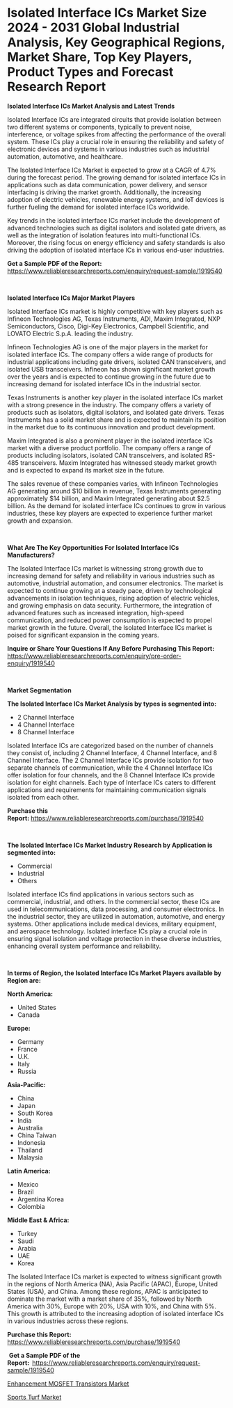 <p><h1>Isolated Interface ICs Market Size 2024 - 2031 Global Industrial Analysis, Key Geographical Regions, Market Share, Top Key Players, Product Types and Forecast Research Report</h1></p><p><strong>Isolated Interface ICs Market Analysis and Latest Trends</strong></p>
<p><p>Isolated Interface ICs are integrated circuits that provide isolation between two different systems or components, typically to prevent noise, interference, or voltage spikes from affecting the performance of the overall system. These ICs play a crucial role in ensuring the reliability and safety of electronic devices and systems in various industries such as industrial automation, automotive, and healthcare.</p><p>The Isolated Interface ICs Market is expected to grow at a CAGR of 4.7% during the forecast period. The growing demand for isolated interface ICs in applications such as data communication, power delivery, and sensor interfacing is driving the market growth. Additionally, the increasing adoption of electric vehicles, renewable energy systems, and IoT devices is further fueling the demand for isolated interface ICs worldwide.</p><p>Key trends in the isolated interface ICs market include the development of advanced technologies such as digital isolators and isolated gate drivers, as well as the integration of isolation features into multi-functional ICs. Moreover, the rising focus on energy efficiency and safety standards is also driving the adoption of isolated interface ICs in various end-user industries.</p></p>
<p><strong>Get a Sample PDF of the Report:&nbsp;</strong> <a href="https://www.reliableresearchreports.com/enquiry/request-sample/1919540">https://www.reliableresearchreports.com/enquiry/request-sample/1919540</a></p>
<p>&nbsp;</p>
<p><strong>Isolated Interface ICs Major Market Players</strong></p>
<p><p>Isolated Interface ICs market is highly competitive with key players such as Infineon Technologies AG, Texas Instruments, ADI, Maxim Integrated, NXP Semiconductors, Cisco, Digi-Key Electronics, Campbell Scientific, and LOVATO Electric S.p.A. leading the industry.</p><p>Infineon Technologies AG is one of the major players in the market for isolated interface ICs. The company offers a wide range of products for industrial applications including gate drivers, isolated CAN transceivers, and isolated USB transceivers. Infineon has shown significant market growth over the years and is expected to continue growing in the future due to increasing demand for isolated interface ICs in the industrial sector.</p><p>Texas Instruments is another key player in the isolated interface ICs market with a strong presence in the industry. The company offers a variety of products such as isolators, digital isolators, and isolated gate drivers. Texas Instruments has a solid market share and is expected to maintain its position in the market due to its continuous innovation and product development.</p><p>Maxim Integrated is also a prominent player in the isolated interface ICs market with a diverse product portfolio. The company offers a range of products including isolators, isolated CAN transceivers, and isolated RS-485 transceivers. Maxim Integrated has witnessed steady market growth and is expected to expand its market size in the future.</p><p>The sales revenue of these companies varies, with Infineon Technologies AG generating around $10 billion in revenue, Texas Instruments generating approximately $14 billion, and Maxim Integrated generating about $2.5 billion. As the demand for isolated interface ICs continues to grow in various industries, these key players are expected to experience further market growth and expansion.</p></p>
<p>&nbsp;</p>
<p><strong>What Are The Key Opportunities For Isolated Interface ICs Manufacturers?</strong></p>
<p><p>The Isolated Interface ICs market is witnessing strong growth due to increasing demand for safety and reliability in various industries such as automotive, industrial automation, and consumer electronics. The market is expected to continue growing at a steady pace, driven by technological advancements in isolation techniques, rising adoption of electric vehicles, and growing emphasis on data security. Furthermore, the integration of advanced features such as increased integration, high-speed communication, and reduced power consumption is expected to propel market growth in the future. Overall, the Isolated Interface ICs market is poised for significant expansion in the coming years.</p></p>
<p><strong>Inquire or Share Your Questions If Any Before Purchasing This Report:</strong> <a href="https://www.reliableresearchreports.com/enquiry/pre-order-enquiry/1919540">https://www.reliableresearchreports.com/enquiry/pre-order-enquiry/1919540</a></p>
<p>&nbsp;</p>
<p><strong>Market Segmentation</strong></p>
<p><strong>The Isolated Interface ICs Market Analysis by types is segmented into:</strong></p>
<p><ul><li>2 Channel Interface</li><li>4 Channel Interface</li><li>8 Channel Interface</li></ul></p>
<p><p>Isolated Interface ICs are categorized based on the number of channels they consist of, including 2 Channel Interface, 4 Channel Interface, and 8 Channel Interface. The 2 Channel Interface ICs provide isolation for two separate channels of communication, while the 4 Channel Interface ICs offer isolation for four channels, and the 8 Channel Interface ICs provide isolation for eight channels. Each type of Interface ICs caters to different applications and requirements for maintaining communication signals isolated from each other.</p></p>
<p><strong>Purchase this Report:&nbsp;</strong><a href="https://www.reliableresearchreports.com/purchase/1919540">https://www.reliableresearchreports.com/purchase/1919540</a></p>
<p>&nbsp;</p>
<p><strong>The Isolated Interface ICs Market Industry Research by Application is segmented into:</strong></p>
<p><ul><li>Commercial</li><li>Industrial</li><li>Others</li></ul></p>
<p><p>Isolated interface ICs find applications in various sectors such as commercial, industrial, and others. In the commercial sector, these ICs are used in telecommunications, data processing, and consumer electronics. In the industrial sector, they are utilized in automation, automotive, and energy systems. Other applications include medical devices, military equipment, and aerospace technology. Isolated interface ICs play a crucial role in ensuring signal isolation and voltage protection in these diverse industries, enhancing overall system performance and reliability.</p></p>
<p>&nbsp;</p>
<p><strong>In terms of Region, the Isolated Interface ICs Market Players available by Region are:</strong></p>
<p>
    <p> <strong> North America: </strong>
        <ul>
            <li>United States</li>
            <li>Canada</li>
        </ul>
        </p> 
    <p> <strong> Europe: </strong>
        <ul>
            <li>Germany</li>
            <li>France</li>
            <li>U.K.</li>
            <li>Italy</li>
            <li>Russia</li>
        </ul>
        </p> 
    <p> <strong> Asia-Pacific: </strong>
        <ul>
            <li>China</li>
            <li>Japan</li>
            <li>South Korea</li>
            <li>India</li>
            <li>Australia</li>
            <li>China Taiwan</li>
            <li>Indonesia</li>
            <li>Thailand</li>
            <li>Malaysia</li>
        </ul>
        </p> 
    <p> <strong> Latin America: </strong>
        <ul>
            <li>Mexico</li>
            <li>Brazil</li>
            <li>Argentina Korea</li>
            <li>Colombia</li>
        </ul>
        </p> 
    <p> <strong> Middle East & Africa: </strong>
        <ul>
            <li>Turkey</li>
            <li>Saudi</li>
            <li>Arabia</li>
            <li>UAE</li>
            <li>Korea</li>
        </ul>
    </p>
    </p>
<p><p>The Isolated Interface ICs market is expected to witness significant growth in the regions of North America (NA), Asia Pacific (APAC), Europe, United States (USA), and China. Among these regions, APAC is anticipated to dominate the market with a market share of 35%, followed by North America with 30%, Europe with 20%, USA with 10%, and China with 5%. This growth is attributed to the increasing adoption of isolated interface ICs in various industries across these regions.</p></p>
<p><strong>Purchase this Report: </strong><a href="https://www.reliableresearchreports.com/purchase/1919540">https://www.reliableresearchreports.com/purchase/1919540</a></p>
<p>&nbsp;<strong>Get a Sample PDF of the Report:&nbsp;&nbsp;</strong><a href="https://www.reliableresearchreports.com/enquiry/request-sample/1919540">https://www.reliableresearchreports.com/enquiry/request-sample/1919540</a></p>
<p><strong></strong></p>
<p><p><a href="https://github.com/PeterParrish5/Market-Research-Report-List-4/blob/main/enhancement-mosfet-transistors-market.md">Enhancement MOSFET Transistors Market</a></p><p><a href="https://changeable-paste-463.notion.site/Sports-Turf-Market-Provides-Detailed-Segmentation-of-this-Market-based-on-Type-Application-and-Reg-8596d3498bba4885aea3a3e59722f6bd">Sports Turf Market</a></p></p>